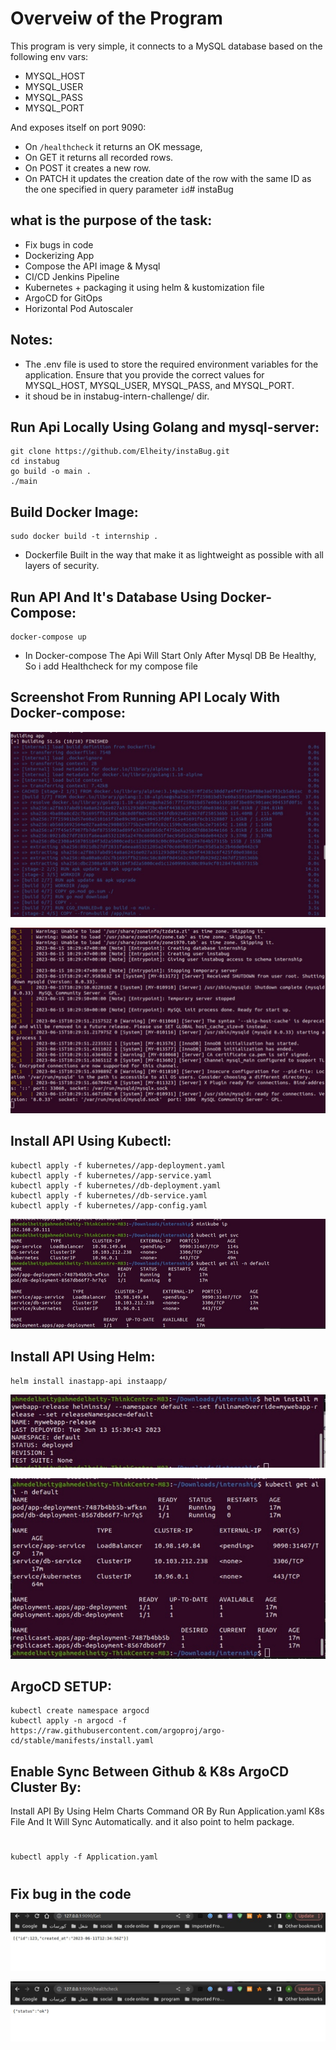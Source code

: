 # Overveiw of the Program

This program is very simple, it connects to a MySQL database based on the following env vars:
* MYSQL_HOST
* MYSQL_USER
* MYSQL_PASS
* MYSQL_PORT

And exposes itself on port 9090:
* On `/healthcheck` it returns an OK message, 
* On GET it returns all recorded rows.
* On POST it creates a new row.
* On PATCH it updates the creation date of the row with the same ID as the one specified in query parameter `id`# instaBug

## what is the purpose of the task:
- Fix bugs in code
- Dockerizing App
- Compose the API image & Mysql
- CI/CD Jenkins Pipeline
- Kubernetes + packaging it using helm & kustomization file
- ArgoCD for GitOps
- Horizontal Pod Autoscaler

## Notes:
- The .env file is used to store the required environment variables for the application. Ensure that you provide the correct values for MYSQL_HOST, MYSQL_USER, MYSQL_PASS, and MYSQL_PORT.
- it shoud be in  instabug-intern-challenge/ dir.

## Run Api Locally Using Golang and mysql-server:
    git clone https://github.com/Elheity/instaBug.git
    cd instabug
    go build -o main .
    ./main

## Build Docker Image:
    sudo docker build -t internship .
- Dockerfile Built in the way that make it as lightweight as possible with all layers of security.

## Run API And It's Database Using Docker-Compose:
    docker-compose up 
- In Docker-compose The Api Will Start Only After Mysql DB Be Healthy, So i add Healthcheck for my compose file 

## Screenshot From Running API Localy With Docker-compose:
![Screenshot from 2023-06-15 12-35-51](https://github.com/Elheity/instaBug/blob/main/assets/WhatsApp%20Image%202023-06-15%20at%2015.02.19.jpeg)

![Screenshot from 2023-06-15 13-29-54](https://github.com/Elheity/instaBug/blob/main/assets/WhatsApp%20Image%202023-06-15%20at%2015.02.20%20(1).jpeg)

## Install API Using Kubectl:
    kubectl apply -f kubernetes//app-deployment.yaml 
    kubectl apply -f kubernetes//app-service.yaml 
    kubectl apply -f kubernetes//db-deployment.yaml 
    kubectl apply -f kubernetes//db-service.yaml 
    kubectl apply -f kubernetes//app-config.yaml 
    
![Screenshot from 2023-06-13 15-43-45](https://github.com/Elheity/instaBug/blob/main/assets/IMG_20230615_144045.jpg)



## Install API Using Helm:
    helm install inastapp-api instaapp/
![Screenshot from 2023-06-10 23-20-48](https://github.com/Elheity/instaBug/blob/main/assets/IMG_20230615_143852.jpg)

![Screenshot from 2023-06-10 23-20-48](https://github.com/Elheity/instaBug/blob/main/assets/IMG_20230615_143916.jpg)



## ArgoCD SETUP:
    kubectl create namespace argocd
    kubectl apply -n argocd -f https://raw.githubusercontent.com/argoproj/argo-cd/stable/manifests/install.yaml
    
## Enable Sync Between Github & K8s ArgoCD Cluster By:
 Install API By Using Helm Charts Command OR By Run Application.yaml K8s File And It Will Sync Automatically.
and it also point to helm package.
#
    kubectl apply -f Application.yaml
#

## Fix bug in the code 
 
![Screenshot from 2023-06-10 23-20-48](https://github.com/Elheity/instaBug/blob/main/assets/WhatsApp%20Image%202023-06-15%20at%2015.02.20%20(2).jpeg)

![Screenshot from 2023-06-10 23-20-48](https://github.com/Elheity/instaBug/blob/main/assets/WhatsApp%20Image%202023-06-15%20at%2015.02.20.jpeg)

